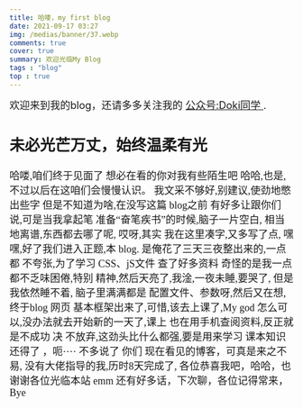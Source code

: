 ```yaml
---
title: 哈喽，my first blog
date: 2021-09-17 03:27
img: /medias/banner/37.webp
comments: true
cover: true
summary: 欢迎光临My Blog
tags : "blog"
top : true
---
```

<font size=4>欢迎来到我的blog，还请多多关注我的 [公众号:Doki同学 ](https://mp.weixin.qq.com/s/Ud_VwEfh27IGgnf8guXNyw).

## 未必光芒万丈，始终温柔有光

<font face="幼圆">哈喽,咱们终于见面了
想必在看的你对我有些陌生吧
哈哈,也是,不过以后在这咱们会慢慢认识。
我文采不够好,别建议,使劲地憋出些字
但是不知道为啥,在没写这篇 blog之前
有好多让跟你们说,可是当我拿起笔
准备“奋笔疾书”的时候,脑子一片空白,
相当地离谱,东西都去哪了呢,
哎呀,其实 我在这里凑字,又多写了点,
嘿嘿,好了我们进入正题,本 blog.
是俺花了三天三夜整出来的,一点都
不夸张,为了学习 CSS、jS文件 查了好多资料
奇怪的是我一点都不乏味困倦,特别
精神,然后天亮了,我淦,一夜未睡,要哭了,
但是我依然睡不着, 脑子里满满都是
配置文件、参数呀,然后又在想,终于blog 网页
基本框架出来了,可惜,该去上课了,My god
怎么可以,没办法就去开始新的一天了,课上
也在用手机查阅资料,反正就是不成功 决
不放弃,这劲头比什么都强,要是用来学习
课本知识还得了 ，呃···· 不多说了 你们
现在看见的博客，可真是来之不易,
没有大佬指导的我,历时8天完成了,
各位恭喜我吧，哈哈，也谢谢各位光临本站
emm 还有好多话，下次聊，各位记得常来，Bye 
